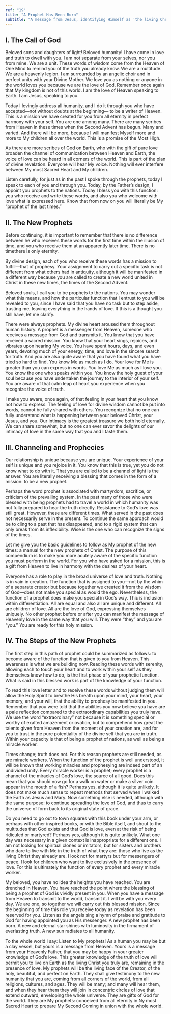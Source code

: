```yaml
---
ref: "19"
title: "A Prophet Has Been Born"
subtitle: "A message from Jesus, identifying Himself as 'the living Christ who lives in you' in the presence of the Most Holy Virgin Mary"
---
```


## I. The Call of God

Beloved sons and daughters of light! Beloved humanity!  I have come in love and
truth to dwell with you. I am not separate from your selves, nor you from mine.
We are a unit. These words of wisdom come from the Heaven of One Mind to remind
you of the truth you already know. We are a multitude. We are a heavenly
legion. I am surrounded by an angelic choir and in perfect unity with your
Divine Mother. We love you as nothing or anyone in the world loves you because
we are the love of God. Remember once again that My kingdom is not of this
world. I am the love of Heaven speaking to Earth. I am Jesus, speaking to you.

Today I lovingly address all humanity, and I do it through you who have
accepted—not without doubts at the beginning— to be a writer of Heaven. This is
a mission we have created for you from all eternity in perfect harmony with
your self. You are one among many. There are many scribes from Heaven in these
times when the Second Advent has begun. Many and varied. And there will be
more, because I will manifest Myself more and more to My children all over the
world. This is a promise of the Most High.

As there are more scribes of God on Earth, who with the gift of pure love
broaden the channel of communication between Heaven and Earth, the voice of
love can be heard in all corners of the world. This is part of the plan of
divine revelation. Everyone will hear My voice. Nothing will ever interfere
between My most Sacred Heart and My children.

Listen carefully, for just as in the past I spoke through the prophets, today I
speak to each of you and through you. Today, by the Father’s design, I appoint
you prophets to the nations. Today I bless you with this function: you who
receive and write these words, and also you who welcome with love what is
expressed here. Know that from now on you will literally be My “prophet of the
last times.”

## II. The New Prophets

Before continuing, it is important to remember that there is no difference
between he who receives these words for the first time within the illusion of
time, and you who receive them at an apparently later time. There is no
timethere is only eternity.

By divine design, each of you who receive these words has a mission to
fulfill—that of prophesy. Your assignment to carry out a specific task is not
different from what others had in antiquity, although it will be manifested
in a different way because you are called to create a new world united in
Christ in these new times, the times of the Second Advent.

Beloved souls, I call you to be prophets to the nations. You may wonder what
this means, and how the particular function that I entrust to you will be
revealed to you, since I have said that you have no task but to step aside,
trusting me, leaving everything in the hands of love. If this is a thought
you still have, let me clarify.

There were always prophets. My divine heart aroused them throughout human
history. A prophet is a messenger from Heaven, someone who receives a message
from God and transmits it. You know that you have received a sacred mission.
You know that your heart sings, rejoices, and vibrates upon hearing My voice.
You have spent hours, days, and even years, devoting much of your energy, time,
and love in the sincere search for truth. And you are also quite aware that you
have found what you have tried so hard to find. You know Me as much as I do.
Your love for Me is greater than you can express in words. You love Me as much
as I love you. You know the one who speaks within you. You know the holy guest
of your soul because you have undertaken the journey to the interior of your
self. You are aware of that calm leap of heart you experience when you
recognize the voice of truth.

I make you aware, once again, of that feeling in your heart that you know not
how to express. The feeling of love for divine wisdom cannot be put into words,
cannot be fully shared with others. You recognize that no one can fully
understand what is happening between your beloved Christ, your Jesus, and you.
Our intimacy is the greatest treasure we both hold eternally. We can share
somewhat, but no one can ever savor the delights of our intimacy of love in the
same way that you and I taste them.

## III. Channeling and Prophecies

Our relationship is unique because you are unique. Your experience of your self
is unique and you rejoice in it. You know that this is true, yet you do not
know what to do with it. That you are called to be a channel of light is the
answer. You are literally receiving a blessing that comes in the form of a
mission: to be a new prophet.

Perhaps the word prophet is associated with martyrdom, sacrifice, or criticism
of the prevailing system. In the past many of those who were blessed with being
prophets had to travel a world in which humanity was not fully prepared to hear
the truth directly. Resistance to God’s love was still great. However, these
are different times. What served in the past does not necessarily serve in the
present. To continue the same approach would be to cling to a past that has
disappeared, and to a rigid system that can only break from its inflexibility.
Wise is the one who can recognize the signs of the times.

Let me give you the basic guidelines to follow as My prophet of the new times:
a manual for the new prophets of Christ. The purpose of this compendium is to
make you more acutely aware of the specific function you must perform in the
world. For you who have asked for a mission, this is a gift from Heaven to live
in harmony with the desires of your heart.

Everyone has a role to play in the broad universe of love and truth. Nothing is
in vain in creation. The function that is assigned to you—not by the whim of a
separate creator but because together we created it from the wisdom of God—does
not make you special as would the ego. Nevertheless, the function of a
prophet does make you special in God’s way. This is inclusion within
differentiation. All are equal and also all are unique and different. All are
children of love. All are the love of God, expressing themselves uniquely. No
other prophet before or after you can manifest the message of Heavenly love in
the same way that you will. They were “they” and you are “you.” You are ready
for this holy mission.

## IV. The Steps of the New Prophets

The first step in this path of prophet could be summarized as follows: to
become aware of the function that is given to you from Heaven. This awareness
is what we are building now. Reading these words with serenity, allowing each
to touch your heart and to work within your self as they themselves know how to
do, is the first phase of your prophetic function. What is said in this blessed
work is part of the knowledge of your function.

To read this love letter and to receive these words without judging them will
allow the Holy Spirit to breathe His breath upon your mind, your heart, your
memory, and your will, that the ability to prophesy be manifested in you.
Remember that you were told that the abilities you now believe you have are a
pale reflection compared to the extraordinary capabilities you truly have. We
use the word “extraordinary” not because it is something special or worthy of
exalted amazement or ovation, but to comprehend how great the talents given
from Heaven from the moment of your creation are, and for you to trust in the
pure potentiality of the divine self that you are in truth. Within your
capacity is that of being a prophet of nations, as well as being a miracle
worker.

Times change; truth does not. For this reason prophets are still needed, as are
miracle workers. When the function of the prophet is well understood, it will
be known that working miracles and prophesying are indeed part of an
undivided unity.  Every miracle worker is a prophet; every prophet is a channel
of the miracles of God’s love, the source of all good. Does this mean that you
should now go for a walk on water or make a silver coin appear in the mouth of
a fish? Perhaps yes, although it is quite unlikely. It does not make much sense
to repeat methods that served when I walked the Earth as Jesus and Mary. Now
something else is needed, although with the same purpose: to continue spreading
the love of God, and thus to carry the universe of form back to its original
state of grace.

Do you need to go out to town squares with this book under your arm, or perhaps
with other inspired books, or with the Bible itself, and shout to the
multitudes that God exists and that God is love, even at the risk of being
ridiculed or martyred? Perhaps yes, although it is quite unlikely. What one day
was necessary in a given context is inappropriate for a different one. I am not
looking for spiritual clones or imitators, but for sisters and brothers who
dare to live with Me in the truth of what they are: those who live as the
living Christ they already are. I look not for martyrs but for messengers of
peace. I look for children who want to live exclusively in the presence of
love. For this is ultimately the function of every prophet and every miracle
worker.

My beloved, you have no idea the heights you have reached. You are drenched in
Heaven. You have reached the point where the blessing of being a prophet of God
is vividly present in you. When you have a message from Heaven to transmit to
the world, transmit it. I will be with you every day. We are one, so together
we will carry out this blessed mission. Since the beginning of time this role
you receive today as revelation has been reserved for you. Listen as the angels
sing a hymn of praise and gratitude to God for having appointed you as His
messenger. A new prophet has been born. A new and eternal star shines with
luminosity in the firmament of everlasting truth. A new sun radiates to all
humanity.

To the whole world I say: Listen to My prophets! As a human you may be but a
clay vessel, but yours is a message from Heaven. Yours is a message from your
Heavenly Father, that you may be happy in your greater knowledge of God’s love.
This greater knowledge of the truth of love will permit you to live on Earth as
the living Christ you truly are, remaining in the presence of love. My prophets
will be the living face of the Creator, of the holy, beautiful, and perfect on
Earth. They shall give testimony to the new humanity that you are, coming from
all corners of the world, from all religions, cultures, and ages. They will be
many; and many will hear them, and when they hear them they will join in
concentric circles of love that extend outward, enveloping the whole
universe. They are gifts of God for the world. They are My prophets: conceived
from all eternity in Ny most Sacred Heart to prepare My Second Coming in union
with the whole world.

